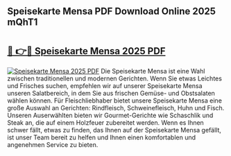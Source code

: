 ## Speisekarte Mensa PDF Download Online 2025 mQhT1

# <h2><a href="http://gccagf.nevu.top/?p=Speisekarte+Mensa">🔗 👉🔴 Speisekarte Mensa 2025 PDF</a></h2>

[![Speisekarte Mensa 2025 PDF](https://i.imgur.com/dBaPXMq.png)](http://gccagf.nevu.top/?p=Speisekarte+Mensa)
Die Speisekarte Mensa ist eine Wahl zwischen traditionellen und modernen Gerichten. Wenn Sie etwas Leichtes und Frisches suchen, empfehlen wir auf unserer Speisekarte Mensa unseren Salatbereich, in dem Sie aus frischen Gemüse- und Obstsalaten wählen können. Für Fleischliebhaber bietet unsere Speisekarte Mensa eine große Auswahl an Gerichten: Rindfleisch, Schweinefleisch, Huhn und Fisch. Unseren Auserwählten bieten wir Gourmet-Gerichte wie Schaschlik und Steak an, die auf einem Holzfeuer zubereitet werden. Wenn es Ihnen schwer fällt, etwas zu finden, das Ihnen auf der Speisekarte Mensa gefällt, ist unser Team bereit zu helfen und Ihnen einen komfortablen und angenehmen Service zu bieten.
